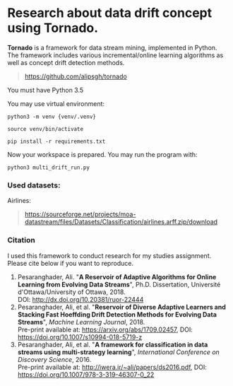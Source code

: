 # Research about data drift concept using Tornado.

**Tornado** is a framework for data stream mining, implemented in Python. The framework includes various incremental/online learning algorithms as well as concept drift detection methods.

> https://github.com/alipsgh/tornado

You must have Python 3.5

You may use virtual environment:

 `python3 -m venv {venv/.venv}`

 `source venv/bin/activate`

 `pip install -r requirements.txt`

Now your workspace is prepared. You may run the program with:

`python3 multi_drift_run.py`


### Used datasets: 
Airlines:
> https://sourceforge.net/projects/moa-datastream/files/Datasets/Classification/airlines.arff.zip/download


### Citation

I used this framework to conduct research for my studies assignment. Please cite below if you want to reproduce.

1. Pesaranghader, Ali. "__A Reservoir of Adaptive Algorithms for Online Learning from Evolving Data Streams__", Ph.D. Dissertation, Université d'Ottawa/University of Ottawa, 2018. <br />
DOI: http://dx.doi.org/10.20381/ruor-22444
2. Pesaranghader, Ali, et al. "__Reservoir of Diverse Adaptive Learners and Stacking Fast Hoeffding Drift Detection Methods for Evolving Data Streams__", *Machine Learning Journal*, 2018. <br />
Pre-print available at: https://arxiv.org/abs/1709.02457, DOI: https://doi.org/10.1007/s10994-018-5719-z
3. Pesaranghader, Ali, et al. "__A framework for classification in data streams using multi-strategy learning__", *International Conference on Discovery Science*, 2016. <br />
Pre-print available at: http://iwera.ir/~ali/papers/ds2016.pdf, DOI: https://doi.org/10.1007/978-3-319-46307-0_22

<br/>
<br/>
